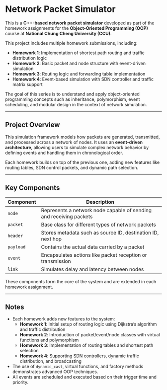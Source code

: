 
# Network Packet Simulator  

This is a **C++-based network packet simulator** developed as part of the homework assignments for the **Object-Oriented Programming (OOP)** course at **National Chung Cheng University (CCU)**.

This project includes multiple homework submissions, including:

- **Homework 1**: Implementation of shortest path routing and traffic distribution logic
- **Homework 2**: Basic packet and node structure with event-driven simulation
- **Homework 3**: Routing logic and forwarding table implementation
- **Homework 4**: Event-based simulation with SDN controller and traffic matrix support

The goal of this series is to understand and apply object-oriented programming concepts such as inheritance, polymorphism, event scheduling, and modular design in the context of network simulation.

---

## Project Overview

This simulation framework models how packets are generated, transmitted, and processed across a network of nodes. It uses an **event-driven architecture**, allowing users to simulate complex network behavior by defining events and handling them in chronological order.

Each homework builds on top of the previous one, adding new features like routing tables, SDN control packets, and dynamic path selection.

---

## Key Components

| Component | Description |
|---------|-------------|
| `node` | Represents a network node capable of sending and receiving packets |
| `packet` | Base class for different types of network packets |
| `header` | Stores metadata such as source ID, destination ID, next hop |
| `payload` | Contains the actual data carried by a packet |
| `event` | Encapsulates actions like packet reception or transmission |
| `link` | Simulates delay and latency between nodes |

These components form the core of the system and are extended in each homework assignment.

---

## Notes

- Each homework adds new features to the system:
  - **Homework 1**: Initial setup of routing logic using Dijkstra’s algorithm and traffic distribution
  - **Homework 2**: Introduction of packet/event/node classes with virtual functions and polymorphism
  - **Homework 3**: Implementation of routing tables and shortest path selection
  - **Homework 4**: Supporting SDN controllers, dynamic traffic distribution, and broadcasting
- The use of `dynamic_cast`, virtual functions, and factory methods demonstrates advanced OOP techniques.
- All events are scheduled and executed based on their trigger time and priority.
